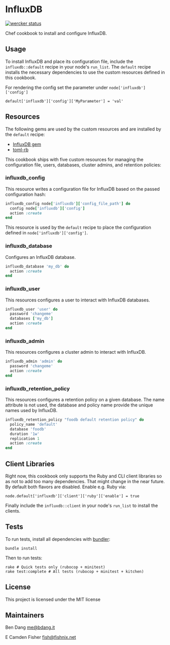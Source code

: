 # InfluxDB

[![wercker status](https://app.wercker.com/status/d0f175cb46e417cde7974f179e63084d/m "wercker status")](https://app.wercker.com/project/bykey/d0f175cb46e417cde7974f179e63084d)

Chef cookbook to install and configure InfluxDB.

## Usage
To install InfluxDB and place its configuration file, include the
`influxdb::default` recipe in your node's `run_list`. The `default` recipe
installs the necessary dependencies to use the custom resources defined in this
cookbook.

For rendering the config set the parameter under
`node['influxdb']['config']`

`default['influxdb']['config']['MyParameter'] = 'val'`

## Resources
The following gems are used by the custom resources and are installed by the
`default` recipe:

 - [InfluxDB gem](https://github.com/influxdb/influxdb-ruby)
 - [toml-rb](https://github.com/emancu/toml-rb)

This cookbook ships with five custom resources for managing the configuration
file, users, databases, cluster admins, and retention policies:

### influxdb_config
This resource writes a configuration file for InfluxDB based on the passed
configuration hash:

```ruby
influxdb_config node['influxdb']['config_file_path'] do
  config node['influxdb']['config']
  action :create
end
```

This resource is used by the `default` recipe to place the configuration
defined in `node['influxdb']['config']`.

### influxdb\_database
Configures an InfluxDB database.

```ruby
influxdb_database 'my_db' do
  action :create
end
```

### influxdb\_user
This resources configures a user to interact with InfluxDB databases.

```ruby
influxdb_user 'user' do
  password 'changeme'
  databases ['my_db']
  action :create
end
```

### influxdb\_admin
This resources configures a cluster admin to interact with InfluxDB.

```ruby
influxdb_admin 'admin' do
  password 'changeme'
  action :create
end
```

### influxdb\_retention\_policy
This resources configures a retention policy on a given database. The name
attribute is not used, the database and policy name provide the unique names
used by InfluxDB.

```ruby
influxdb_retention_policy "foodb default retention policy" do
  policy_name 'default'
  database 'foodb'
  duration '1w'
  replication 1
  action :create
end
```

## Client Libraries
Right now, this cookbook only supports the Ruby and CLI client libraries so as
not to add too many dependencies. That might change in the near future. By
default both flavors are disabled. Enable e.g. Ruby via:

`node.default['influxdb']['client']['ruby']['enable'] = true`

Finally include the `influxdb::client` in your node's `run_list` to install the
clients.

## Tests

To run tests, install all dependencies with [bundler](http://bundler.io/):

    bundle install

Then to run tests:

    rake # Quick tests only (rubocop + minitest)
    rake test:complete # All tests (rubocop + minitest + kitchen)

## License
This project is licensed under the MIT license

## Maintainers
Ben Dang <me@bdang.it>

E Camden Fisher <fish@fishnix.net>
